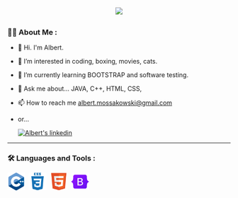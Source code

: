 <div id="header" align="center">
 <h1> <img src="https://media.giphy.com/media/QTfX9Ejfra3ZmNxh6B/giphy.gif" width="200"/></h1>
</div>

### :woman_technologist: About Me :
- 👋 Hi. I'm Albert.
- 👀 I’m interested in coding, boxing, movies, cats.
- 🌱 I’m currently learning BOOTSTRAP and software testing.
- 💬 Ask me about... JAVA, C++, HTML, CSS,
- 📫 How to reach me albert.mossakowski@gmail.com
- or...

    
    <div id="badges">
        <a href="https://www.linkedin.com/in/albert-m-3a9111253/">
          <img src="https://media.giphy.com/media/v1.Y2lkPTc5MGI3NjExc2k5cHE3NWlvd3pqdXR2aXhodnlteGhiMGhnaXd1cTdmNzFieGNxbyZlcD12MV9pbnRlcm5hbF9naWZfYnlfaWQmY3Q9cw/HQTYdpx1yhxWpugAi2/giphy.gif" width="100" alt="Albert's linkedin"/>
        </a>
      </div>
    
---
   ### :hammer_and_wrench: Languages and Tools :
   <div>
  
 
  <img src="https://github.com/devicons/devicon/blob/master/icons/cplusplus/cplusplus-original.svg" title="CPLUSPLUS" alt="CPLUSPLUS" width="40" height="40"/>&nbsp;
  <img src="https://github.com/devicons/devicon/blob/master/icons/css3/css3-plain-wordmark.svg"  title="CSS3" alt="CSS" width="40" height="40"/>&nbsp;
  <img src="https://github.com/devicons/devicon/blob/master/icons/html5/html5-original.svg" title="HTML5" alt="HTML" width="40" height="40"/>&nbsp;
  <img src="https://github.com/devicons/devicon/blob/master/icons/bootstrap/bootstrap-original.svg" title="bootstrap" alt="bootstrap" width="40" height="40"/>&nbsp;
  
</div>

